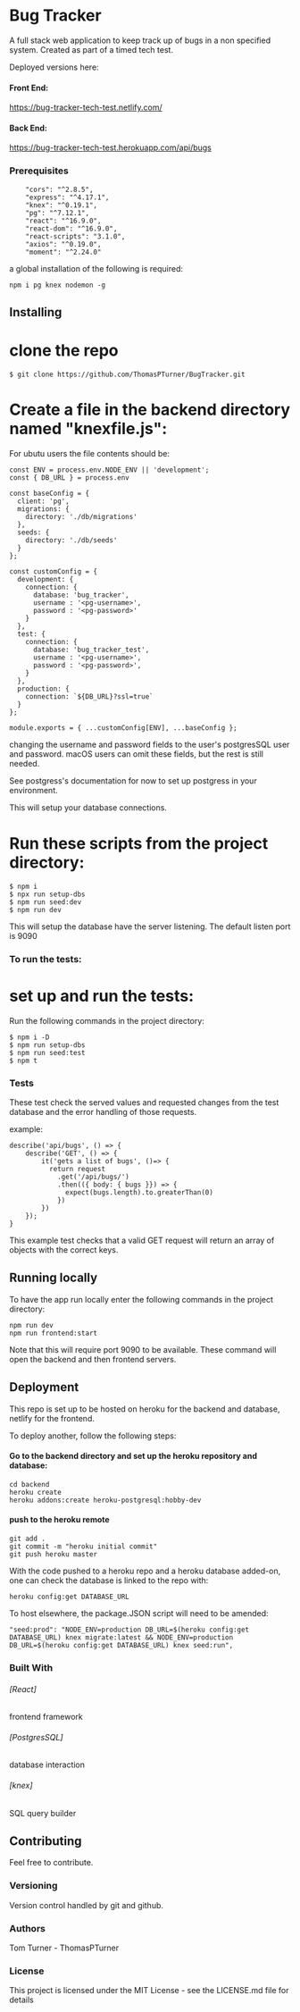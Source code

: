 # Bug Tracker

A full stack web application to keep track up of bugs in a non specified system.
Created as part of a timed tech test.

Deployed versions here:

#### Front End:

https://bug-tracker-tech-test.netlify.com/

#### Back End:

https://bug-tracker-tech-test.herokuapp.com/api/bugs

### Prerequisites

```
    "cors": "^2.8.5",
    "express": "^4.17.1",
    "knex": "^0.19.1",
    "pg": "^7.12.1",
    "react": "^16.9.0",
    "react-dom": "^16.9.0",
    "react-scripts": "3.1.0",
    "axios": "^0.19.0",
    "moment": "^2.24.0"
```

a global installation of the following is required:

``
npm i pg knex nodemon -g
``

## Installing

# clone the repo

```
$ git clone https://github.com/ThomasPTurner/BugTracker.git
```

# Create a file in the backend directory named "knexfile.js":

For ubutu users the file contents should be:
```
const ENV = process.env.NODE_ENV || 'development';
const { DB_URL } = process.env

const baseConfig = {
  client: 'pg',
  migrations: {
    directory: './db/migrations'
  },
  seeds: {
    directory: './db/seeds'
  }
};

const customConfig = {
  development: {
    connection: {
      database: 'bug_tracker',
      username : '<pg-username>',
      password : '<pg-password>'
    }
  },
  test: {
    connection: {
      database: 'bug_tracker_test',
      username : '<pg-username>',
      password : '<pg-password>',
    }
  },
  production: {
    connection: `${DB_URL}?ssl=true`
  }
};

module.exports = { ...customConfig[ENV], ...baseConfig };
```

changing the username and password fields to the user's postgresSQL user and password.  macOS users can omit these fields, but the rest is still needed.

See postgress's documentation for now to set up postgress in your environment.

This will setup your database connections.

# Run these scripts from the project directory:

```
$ npm i
$ npx run setup-dbs
$ npm run seed:dev
$ npm run dev
```
This will setup the database have the server listening. The default listen port is 9090

### To run the tests:

# set up and run the tests:

Run the following commands in the project directory:

```
$ npm i -D
$ npm run setup-dbs
$ npm run seed:test
$ npm t
```

### Tests
These test check the served values and requested changes from the test database and the error handling of those requests.

example:

```
describe('api/bugs', () => {
    describe('GET', () => {
        it('gets a list of bugs', ()=> {
          return request
            .get('/api/bugs/')
            .then(({ body: { bugs }}) => {
              expect(bugs.length).to.greaterThan(0)
            })
        })
    });
}
```

This example test checks that a valid GET request will return an array of objects with the correct keys.

## Running locally

To have the app run locally enter the following commands in the project directory:

```
npm run dev
npm run frontend:start
```

Note that this will require port 9090 to be available.
These command will open the backend and then frontend servers.

## Deployment
This repo is set up to be hosted on heroku for the backend and database, netlify for the frontend.

To deploy another, follow the following steps:

#### Go to the backend directory and set up the heroku repository and database:

```
cd backend
heroku create
heroku addons:create heroku-postgresql:hobby-dev
```

#### push to the heroku remote

```
git add .
git commit -m "heroku initial commit"
git push heroku master

```


With the code pushed to a heroku repo and a heroku database added-on, one can check the database is linked to the repo with:

```
heroku config:get DATABASE_URL
```

To host elsewhere, the package.JSON script will need to be amended:

```
"seed:prod": "NODE_ENV=production DB_URL=$(heroku config:get DATABASE_URL) knex migrate:latest && NODE_ENV=production DB_URL=$(heroku config:get DATABASE_URL) knex seed:run",
```
### Built With

###### [React]
frontend framework
###### [PostgresSQL]
database interaction
###### [knex]
SQL query builder

## Contributing
Feel free to contribute.

### Versioning
Version control handled by git and github.

### Authors
Tom Turner - ThomasPTurner

### License
This project is licensed under the MIT License - see the LICENSE.md file for details

